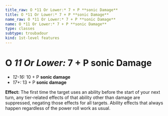 ```yaml
---
title_raw: O *11 Or Lower:* 7 + P **sonic Damage**
title: O *11 Or Lower:* 7 + P **sonic Damage**
name_raw: O *11 Or Lower:* 7 + P **sonic Damage**
name: O *11 Or Lower:* 7 + P **sonic Damage**
type: classes
subtype: troubadour
kind: 1st-level features
---
```


# O *11 Or Lower:* 7 + P **sonic Damage**

- *12-16:* 10 + P **sonic damage**
- *17+:* 13 + P **sonic damage**

**Effect:** The first time the target uses an ability before the start of your next turn, any tier-related effects of that ability other than damage are suppressed, negating those effects for all targets. Ability effects that always happen regardless of the power roll work as usual.
